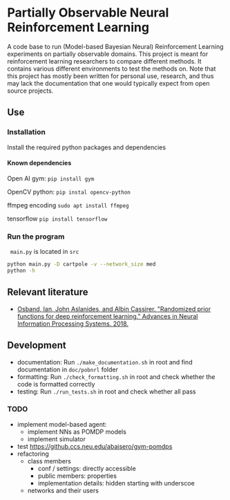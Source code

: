 # Partially Observable Neural Reinforcement Learning

A code base to run (Model-based Bayesian Neural) Reinforcement Learning
experiments on partially observable domains. This project is meant for
reinforcement learning researchers to compare different methods. It contains
various different environments to test the methods on. Note that this project
has mostly been written for personal use, research, and thus may lack the
documentation that one would typically expect from open source projects.

## Use

### Installation
Install the required python packages and dependencies

#### Known dependencies

Open AI gym:
``` pip install gym ```

OpenCV python:
``` pip instal opencv-python ```

ffmpeg encoding
``` sudo apt install ffmpeg ```

tensorflow
``` pip install tensorflow ```

### Run the program
```  main.py ``` is located in ``` src ```

```bash
python main.py -D cartpole -v --network_size med
python -h
```

## Relevant literature
* [Osband, Ian, John Aslanides, and Albin Cassirer. "Randomized prior functions
  for deep reinforcement learning." Advances in Neural Information Processing
      Systems. 2018.][1]

## Development

* documentation: Run ``` ./make_documentation.sh ``` in root and find
  documentation in ``` doc/pobnrl ``` folder
* formatting: Run ``` ./check_formatting.sh ``` in root and check whether the
  code is formatted correctly
* testing: Run ``` ./run_tests.sh ``` in root and check whether all pass

### TODO
* implement model-based agent:
    - implement NNs as POMDP models
    - implement simulator
* test https://github.ccs.neu.edu/abaisero/gym-pomdps
* refactoring
    - class members
        + conf / settings: directly accessible
        + public members: properties
        + implementation details: hidden starting with underscoe
    + networks and their users

[1]: https://papers.nips.cc/paper/8080-randomized-prior-functions-for-deep-reinforcement-learning.pdf
